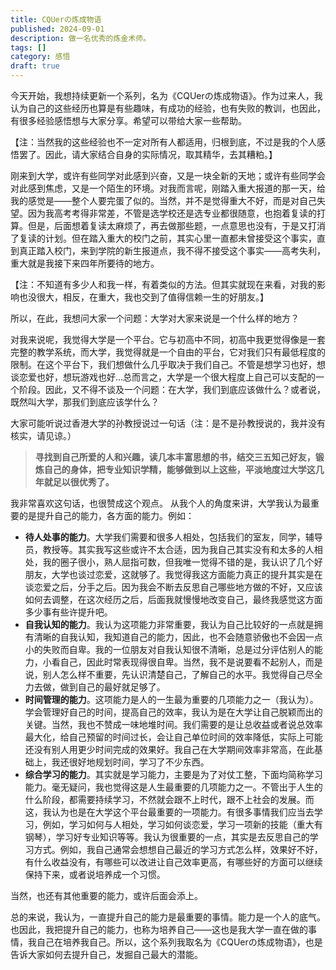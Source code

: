 ```yaml
---
title: CQUerの炼成物语
published: 2024-09-01
description: 做一名优秀的炼金术师。
tags: []
category: 感悟
draft: true
---
```

今天开始，我想持续更新一个系列，名为《CQUerの炼成物语》。作为过来人，我认为自己的这些经历也算是有些趣味，有成功的经验，也有失败的教训，也因此，有很多经验感悟想与大家分享。希望可以带给大家一些帮助。

【注：当然我的这些经验也不一定对所有人都适用，归根到底，不过是我的个人感悟罢了。因此，请大家结合自身的实际情况，取其精华，去其糟粕。】

刚来到大学，或许有些同学对此感到兴奋，又是一块全新的天地；或许有些同学会对此感到焦虑，又是一个陌生的环境。对我而言呢，刚踏入重大报道的那一天，给我的感觉是——整个人要完蛋了似的。当然，并不是觉得重大不好，而是对自己失望。因为我高考考得非常差，不管是选学校还是选专业都很随意，也抱着复读的打算。但是，后面想着复读太麻烦了，再去做那些题，一点意思也没有，于是又打消了复读的计划。但在踏入重大的校门之前，其实心里一直都未曾接受这个事实，直到真正踏入校门，来到学院的新生报道点，我不得不接受这个事实——高考失利，重大就是我接下来四年所要待的地方。

【注：不知道有多少人和我一样，有着类似的方法。但其实就现在来看，对我的影响也没很大，相反，在重大，我也交到了值得信赖一生的好朋友。】

所以，在此，我想问大家一个问题：大学对大家来说是一个什么样的地方？

对我来说呢，我觉得大学是一个平台。它与初高中不同，初高中我更觉得像是一套完整的教学系统，而大学，我觉得就是一个自由的平台，它对我们只有最低程度的限制。在这个平台下，我们想做什么几乎取决于我们自己。不管是想学习也好，想谈恋爱也好，想玩游戏也好...总而言之，大学是一个很大程度上自己可以支配的一个阶段。因此，又不得不谈及一个问题：在大学，我们到底应该做什么？或者说，既然叫大学，那我们到底应该学什么？

大家可能听说过香港大学的孙教授说过一句话（注：是不是孙教授说的，我并没有核实，请见谅。）

> **寻找到自己所爱的人和兴趣，读几本丰富思想的书，结交三五知己好友，锻炼自己的身体，把专业知识学精，能够做到以上这些，平淡地度过大学这几年就足以很优秀了。**

我非常喜欢这句话，也很赞成这个观点。
从我个人的角度来讲，大学我认为最重要的是提升自己的能力，各方面的能力。例如：
- **待人处事的能力**。大学我们需要和很多人相处，包括我们的室友，同学，辅导员，教授等。其实我写这些或许不太合适，因为我自己其实没有和太多的人相处，我的圈子很小，熟人屈指可数，但我唯一觉得不错的是，我认识了几个好朋友，大学也谈过恋爱，这就够了。我觉得我这方面能力真正的提升其实是在谈恋爱之后，分手之后。因为我会不断去反思自己哪些地方做的不好，又应该如何去调整，在这次经历之后，后面我就慢慢地改变自己，最终我感觉这方面多少事有些许提升吧。
- **自我认知的能力**。我认为这项能力非常重要，我认为自己比较好的一点就是拥有清晰的自我认知，我知道自己的能力，因此，也不会随意骄傲也不会因一点小的失败而自卑。我的一位朋友对自我认知很不清晰，总是过分评估别人的能力，小看自己，因此时常表现得很自卑。当然，我不是说要看不起别人，而是说，别人怎么样不重要，先认识清楚自己，了解自己的水平。我觉得自己尽全力去做，做到自己的最好就足够了。
- **时间管理的能力**。这项能力是人的一生最为重要的几项能力之一（我认为）。学会管理好自己的时间，提高自己的效率，我认为是在大学让自己脱颖而出的关键。当然，我也不赞成一味地堆时间。我们需要的是让总收益或者说总效率最大化，给自己预留的时间过长，会让自己单位时间的效率降低，实际上可能还没有别人用更少时间完成的效果好。我自己在大学期间效率非常高，在此基础上，我还很好地规划时间，学习了不少东西。
- **综合学习的能力**。其实就是学习能力，主要是为了对仗工整，下面均简称学习能力。毫无疑问，我也觉得这是人生最重要的几项能力之一。不管出于人生的什么阶段，都需要持续学习，不然就会跟不上时代，跟不上社会的发展。而这，我认为也是在大学这个平台最重要的一项能力。有很多事情我们应当去学习，例如，学习如何与人相处，学习如何谈恋爱，学习一项新的技能（重大有钢琴），学习好专业知识等等。我认为很重要的一点，其实是去反思自己的学习方式。例如，我自己通常会想想自己最近的学习方式怎么样，效果好不好，有什么收益没有，有哪些可以改进让自己效率更高，有哪些好的方面可以继续保持下来，或者说培养成一个习惯。

当然，也还有其他重要的能力，或许后面会添上。

总的来说，我认为，一直提升自己的能力是最重要的事情。能力是一个人的底气。也因此，我把提升自己的能力，也称为培养自己——这也是我大学一直在做的事情，我自己在培养我自己。所以，这个系列我取名为《CQUerの炼成物语》，也是告诉大家如何去提升自己，发掘自己最大的潜能。